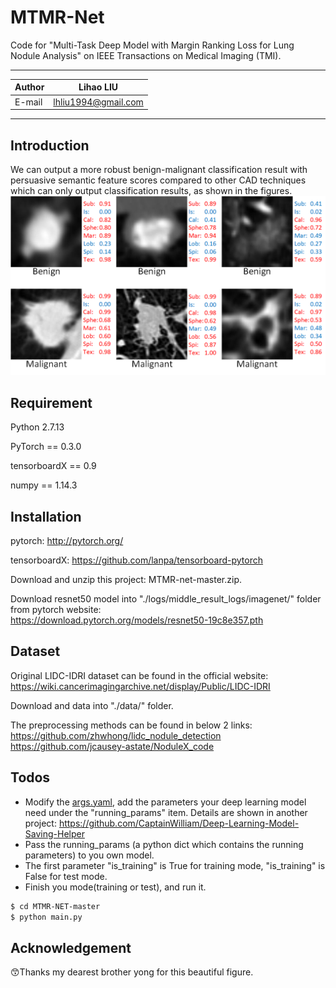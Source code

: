 # MTMR-Net
Code for "Multi-Task Deep Model with Margin Ranking Loss for Lung Nodule Analysis" on IEEE Transactions on Medical Imaging (TMI).


****
|Author|Lihao LIU|
|---|---
|E-mail|lhliu1994@gmail.com
****


## Introduction

We can output a more robust benign-malignant classification result with persuasive semantic feature scores compared to other CAD techniques which can only output classification results, as shown in the figures.
  ![image](https://github.com/CaptainWilliam/MTMR-net/blob/master/data/github_image/fig_1.png)

## Requirement

Python 2.7.13

PyTorch == 0.3.0

tensorboardX == 0.9

numpy == 1.14.3

## Installation

pytorch: http://pytorch.org/

tensorboardX: https://github.com/lanpa/tensorboard-pytorch

Download and unzip this project: MTMR-net-master.zip.


Download resnet50 model into "./logs/middle_result_logs/imagenet/" folder from pytorch website:<br>https://download.pytorch.org/models/resnet50-19c8e357.pth

## Dataset

Original LIDC-IDRI dataset can be found in the official website: 
<br>https://wiki.cancerimagingarchive.net/display/Public/LIDC-IDRI

Download and data into "./data/" folder.

The preprocessing methods can be found in below 2 links: 
<br>https://github.com/zhwhong/lidc_nodule_detection
<br>https://github.com/jcausey-astate/NoduleX_code


## Todos

 - Modify the [args.yaml](https://github.com/CaptainWilliam/MTMR-net/blob/master/conf/args.yaml), add the parameters your deep learning model need under the "running_params" item. Details are shown in another project: https://github.com/CaptainWilliam/Deep-Learning-Model-Saving-Helper
 - Pass the running_params (a python dict which contains the running parameters) to you own model.
 - The first parameter "is_training" is True for training mode, "is_training" is False for test mode.
 - Finish you mode(training or test), and run it.
 
```sh
$ cd MTMR-NET-master
$ python main.py
```

## Acknowledgement

:kissing_smiling_eyes:Thanks my dearest brother yong for this beautiful figure.
